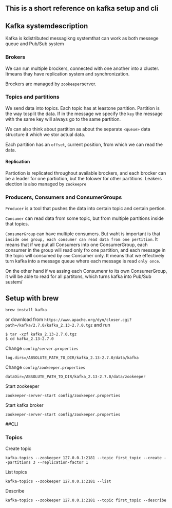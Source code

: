 ## This is a short reference on kafka setup and cli

## Kafka systemdescription
Kafka is kdistributed messagikng systemthat can work as both messege queue and Pub/Sub system

### Brokers
We can run multiple brockers, connected with one another into a cluster. Itmeans thay have replication system and synchronization.

Brockers are managed by `zookeeper`server.

### Topics and partitions
We send data into topics.
Each topic has at leastone partition.
Partition is the way tosplit the data.
If in the message we specify the `key` the message with the same key will always go to the same partition.

We can also think about partition as about the separate `<queue>` data structure it which we stor actual data.

Each partition has an `offset`, current position, from which we can read the data.

#### Replication

Partiotion is replicated throughout available brockers, and each brocker can be a leader for one partiotion, but the folower for other partitions. Leakers election is also managed by `zookeepre`

### Producers, Consumers and ConsumerGroups

`Producer` is a tool that pushes the data into certain topic and certain pertion.

`Consumer` can read data from some topic, but from multiple partitions inside that topics.

`ConsumerGroup` can have multiple consumers. But waht is important is that `inside one group, each consumer can read data from one pertition`.
It means that if we put all Consumers into one ConsumerGroup, each consumer in the group will read only fro one partition, and each message in the topic will consumed by `one` Consumer only. It means that we effectively turn kafka into a message queue where each message is read `only once`.

On the other hand if we assing each Consumenr to its own ConsumerGroup, it will be able to read for all partitons, which turns kafka into Pub/Sub sustem/

## Setup with brew
```
brew install kafka
```
or download from
`https://www.apache.org/dyn/closer.cgi?path=/kafka/2.7.0/kafka_2.13-2.7.0.tgz`
and run
```
$ tar -xzf kafka_2.13-2.7.0.tgz
$ cd kafka_2.13-2.7.0
```

Change `config/server.properties`
```
log.dirs=/ABSOLUTE_PATH_TO_DIR/kafka_2.13-2.7.0/data/kafka
```
Change `config/zookeeper.properties`
```
dataDir=/ABSOLUTE_PATH_TO_DIR/kafka_2.13-2.7.0/data/zookeeper
```

Start zookeeper
```
zookeeper-server-start config/zookeeper.properties
```
Start kafka broker
```
zookeeper-server-start config/zookeeper.properties
```

##CLI
### Topics
Create topic
```
kafka-topics --zookeeper 127.0.0.1:2181 --topic first_topic --create --partitions 3 --replication-factor 1
```
List topics
```
kafka-topics --zookeeper 127.0.0.1:2181 --list
```
Describe
```
kafka-topics --zookeeper 127.0.0.1:2181 --topic first_topic --describe
```